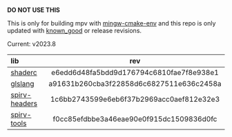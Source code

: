 **DO NOT USE THIS**

This is only for building mpv with [mingw-cmake-env](https://github.com/rorgoroth/mingw-cmake-env) and this repo is only updated with [known_good](https://github.com/google/shaderc/blob/known-good/known_good.json) or release revisions.

Current: v2023.8

| lib                                                               | rev                                      |
|:------------------------------------------------------------------|:----------------------------------------:|
| [shaderc](https://github.com/google/shaderc)                      | e6edd6d48fa5bdd9d176794c6810fae7f8e938e1 |
| [glslang](https://github.com/KhronosGroup/glslang)                | a91631b260cba3f22858d6c6827511e636c2458a |
| [spirv-headers](https://github.com/KhronosGroup/SPIRV-Headers)    | 1c6bb2743599e6eb6f37b2969acc0aef812e32e3 |
| [spirv-tools](https://github.com/KhronosGroup/SPIRV-Tools)        | f0cc85efdbbe3a46eae90e0f915dc1509836d0fc |
